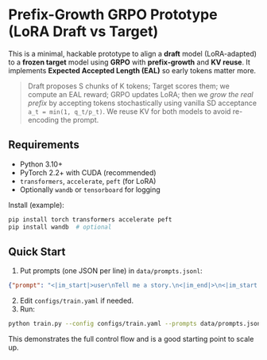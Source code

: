 # Prefix-Growth GRPO Prototype (LoRA Draft vs Target)

This is a minimal, hackable prototype to align a **draft** model (LoRA-adapted)
to a **frozen target** model using **GRPO** with **prefix-growth** and **KV reuse**.
It implements **Expected Accepted Length (EAL)** so early tokens matter more.

> Draft proposes S chunks of K tokens; Target scores them; we compute an
> EAL reward; GRPO updates LoRA; then we *grow the real prefix* by accepting
> tokens stochastically using vanilla SD acceptance `a_t = min(1, q_t/p_t)`.
> We reuse KV for both models to avoid re-encoding the prompt.

## Requirements

- Python 3.10+
- PyTorch 2.2+ with CUDA (recommended)
- `transformers`, `accelerate`, `peft` (for LoRA)
- Optionally `wandb` or `tensorboard` for logging

Install (example):
```bash
pip install torch transformers accelerate peft
pip install wandb  # optional
```

## Quick Start

1. Put prompts (one JSON per line) in `data/prompts.jsonl`:
```json
{"prompt": "<|im_start|>user\nTell me a story.\n<|im_end|>\n<|im_start|>assistant\n"}
```
2. Edit `configs/train.yaml` if needed.
3. Run:
```bash
python train.py --config configs/train.yaml --prompts data/prompts.jsonl
```

This demonstrates the full control flow and is a good starting point to scale up.
